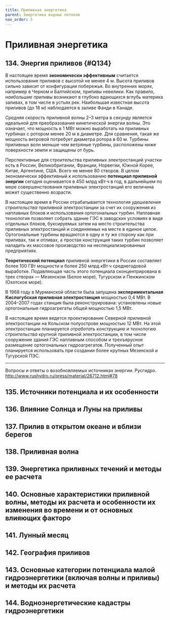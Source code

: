 ```yaml
---
title: Приливная энергетика
parent: Энергетика водных потоков
nav_order: 3
---
```


# Приливная энергетика


## 134. Энергия приливов {#Q134}

В настоящее время **экономически эффективным** считается использование
приливов с высотой не менее 4 м.  Высота приливов сильно зависит от
конфигурации побережья.  Во внутренних морях, например в Черном и
Балтийском, приливы невелики.  Как правило, *наибольшие приливы*
возникают в глубоко вдающихся вглубь материка заливах, в том числе в
устьях рек.  Наибольшая известная высота приливов (до 18 м)
наблюдается в заливе Фанди в Канаде.

*Средняя скорость* приливной волны 2–3 метра в секунду является
идеальной для преобразования кинетической энергии волны.  Это
означает, что мощность в 1 МВт можно выработать на приливных турбинах
с ротором менее 20 м в диаметре.  Для сравнения, такая же мощность
ветровой потребует диаметра ротора в 60 м.  Турбины приливных волн
меньше чем ветряные турбины, расположены ниже поверхности земли и
защищены от бурь.

Перспективные для строительства приливных электростанций участки есть
в России, Великобритании, Франции, Норвегии, Южной Корее, Китае,
Аргентине, США.  Всего не менее 80 створов. В целом экономически
эффективный к использованию **потенциал приливной энергии** сегодня
оценивается в 450 млрд кВт·ч в год, в дальнейшем по мере
совершенствования приливных электростанций его величина может
существенно возрасти.

В настоящее время в России отрабатывается технология *удешевления
строительства* приливной электростанции за счет их сооружения из
наплавных блоков и использования ортогональных турбин.  Наплавная
технология позволяет собрать здание ГЭС в заводских условиях в виде
отдельных блоков, буксируемых затем на место строительства приливных
электростанций и соединяемых на месте в единое целое.  Ортогональные
турбины вращаются в одну и ту же сторону как при приливах, так и
отливах, а простая конструкция таких турбин позволяет наладить их
массовое производство на неспециализированных предприятиях.

**Теоретический потенциал** приливной энергетики в России составляет
более 100 ГВт мощности и более 250 млрд кВт·ч среднегодовой выработке.
Подавляющая часть этого потенциала сконцентрирована в трех створах —
Мезенском (Белое море), Тугурском и Пенжинском (Охотское море).

В 1968 году в Мурманской области была запущена **экспериментальная
Кислогубская приливная электростанция** мощностью 0,4 МВт.  В
2004–2007 годах станция была реконструирована: установлены новые
ортогональные гидроагрегаты общей мощностью 1,5 МВт.

В настоящее время ведется проектирование Северной приливной
электростанции на Кольском полуострове мощностью 12 МВт.  На этой
электростанции планируется *отработать конструкцию и технологию
строительства* крупной приливной электростанции, в том числе
сооружение здания ГЭС наплавным способом и трехъярусное размещение
ортогональных гидроагрегатов.  Полученный опыт планируется
использовать при создании более крупных Мезенской и Тугурской ПЭС.

---

Вопросы и ответы о возобновляемых источниках энергии.  Русгидро.
<http://www.rushydro.ru/press/material/26712.html#78>


## 135. Источники потенциала и их особенности


## 136. Влияние Солнца и Луны на приливы


## 137. Прилив в открытом океане и вблизи берегов


## 138. Приливная волна


## 139. Энергетика приливных течений и методы ее расчета


## 140. Основные характеристики приливной волны, методы их расчета и особенности их изменения во времени и от основных влияющих факторо


## 141. Лунный месяц


## 142. География приливов


## 143. Основные категории потенциала малой гидроэнергетики (включая волны и приливы) и методы их расчета


## 144. Водноэнергетические кадастры гидроэнергетики
